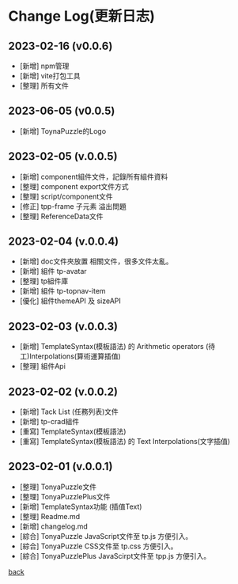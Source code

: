 # Change Log(更新日志)
## 2023-02-16 (v0.0.6)
- [新增] npm管理
- [新增] vite打包工具
- [整理] 所有文件

## 2023-06-05 (v0.0.5)
- [新增] ToynaPuzzle的Logo
 
## 2023-02-05 (v.0.0.5)
- [新增] component組件文件，記錄所有組件資料
- [整理] component export文件方式
- [整理] script/component文件
- [修正] tpp-frame 子元素 溢出問題
- [整理] ReferenceData文件

## 2023-02-04 (v.0.0.4)
- [新增] doc文件夾放置 相關文件，很多文件太亂。
- [新增] 組件 tp-avatar
- [整理] tp組件庫
- [新增] 組件 tp-topnav-item 
- [優化] 組件themeAPI 及 sizeAPI

## 2023-02-03 (v.0.0.3)
- [新增] TemplateSyntax(模板語法) 的 Arithmetic operators (待工)Interpolations(算術運算插值)
- [整理] 組件Api

## 2023-02-02 (v.0.0.2)
- [新增] Tack List (任務列表)文件
- [新增] tp-crad組件
- [重寫] TemplateSyntax(模板語法)
- [重寫] TemplateSyntax(模板語法) 的 Text Interpolations(文字插值)

## 2023-02-01 (v.0.0.1)
- [整理] TonyaPuzzle文件
- [整理] TonyaPuzzlePlus文件
- [新增] TemplateSyntax功能 (插值Text)
- [整理] Readme.md
- [新增] changelog.md
- [綜合] TonyaPuzzle JavaScript文件至 tp.js 方便引入。
- [綜合] TonyaPuzzle CSS文件至 tp.css 方便引入。
- [綜合] TonyaPuzzlePlus JavaScirpt文件至 tpp.js 方便引入。

[back](https://github.com/AnsonCar/Tonya)